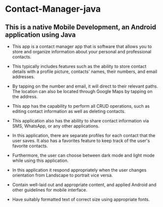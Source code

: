 # Contact-Manager-java
## This is a native Mobile Development, an Android application using Java

<p>

- This app is a contact manager app that is software that allows you to store and organize information about your personal and professional contacts.
- This typically includes features such as the ability to store contact details with a profile picture, contacts' names, their numbers, and email addresses. 
- By tapping on the number and email, it will direct to their relevant paths. The location can also be located through Google Maps by tapping on the address.</p>

- This app has the capability to perform all CRUD operations, such as editing contact information as well as deleting contacts.<br>

- This application also has the ability to share contact information via SMS, WhatsApp, or any other applications.<br>

- In this application, there are separate profiles for each contact that the user saves. It also has a favorites feature to keep track of the user's favorite contacts.<br>

- Furthermore, the user can choose between dark mode and light mode while using this application.<br>

- In this application it respond appropriately when the user changes orientation from Landscape to portrait vice versa.

- Contain well-laid out and appropriate content, and applied Android and other guidelines for mobile interface. <br>

- Have suitably formatted text of correct size using appropriate fonts.
